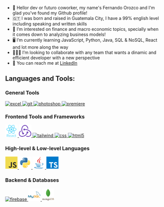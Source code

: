 - 👋 Hellor dev or futuro coworker, my name's Fernando Orozco and I'm glad you've found my Github profile!
- 🇬🇹 I was born and raised in Guatemala City, I have a 99% english level including speaking and written skills
- 👀 I’m interested on finance and macro economic topics, specially when it comes down to analyzing business models!
- 🖥️ I’m currently learning JavaScript, Python, Java, SQL & NoSQL, React and lot more along the way
- 🧑🏽‍💻 I’m looking to collaborate with any team that wants a dinamic and efficient developer with a new perspective
- 📩 You can reach me at [LinkedIn](https://www.linkedin.com/in/fernando-orozco-velasquez/)


<h2 align="left">Languages and Tools:</h2>

<p align="left">
<h3 align="left">General Tools</h4>
<a href="https://www.microsoft.com/es/microsoft-365/excel" target="_blank" rel="noreferrer">
<img src="https://cdn.worldvectorlogo.com/logos/excel-4.svg" alt="excel" width="40" height="40" />
</a>
<a href="https://git-scm.com/" target="_blank" rel="noreferrer">
<img src="https://www.vectorlogo.zone/logos/git-scm/git-scm-icon.svg" alt="git" width="40" height="40" />
</a>
<a href="https://www.adobe.com/gt/products/photoshop.html" target="_blank" rel="noreferrer">
<img src="https://cdn.worldvectorlogo.com/logos/adobe-photoshop-2.svg" alt="photoshop" width="40" height="40" />
</a>
<a href="https://www.adobe.com/es/products/premiere.html" target="_blank" rel="noreferrer">
<img src="https://cdn.worldvectorlogo.com/logos/premiere-pro-cc.svg" alt="premiere" width="40" height="40" />
</a>

<h3 align="left">Frontend Tools and Frameworks</h4>
<a href="https://reactjs.org/" target="_blank" rel="noreferrer">
<img src="https://raw.githubusercontent.com/devicons/devicon/master/icons/react/react-original-wordmark.svg" alt="react" width="40" height="40" />
</a>
<a href="https://redux.js.org" target="_blank" rel="noreferrer">
<img src="https://raw.githubusercontent.com/devicons/devicon/master/icons/redux/redux-original.svg" alt="redux" width="40" height="40" />
</a>
</a>
<a href="https://tailwindcss.com/" target="_blank" rel="noreferrer">
<img src="https://cdn.worldvectorlogo.com/logos/tailwindcss.svg" alt="tailwind" width="40" height="40" />
</a>
<a href="https://developer.mozilla.org/es/docs/Web/CSS" target="_blank" rel="noreferrer">
<img src="https://cdn.worldvectorlogo.com/logos/css-3.svg" alt="css" width="40" height="40" />
</a>
<a href="https://developer.mozilla.org/en-US/docs/Glossary/HTML5" target="_blank" rel="noreferrer">
<img src="https://cdn.worldvectorlogo.com/logos/html-1.svg" alt="html5" width="40" height="40" />
</a>

<h3 align="left">High-level & Low-level Languages</h4>
<a href="https://developer.mozilla.org/en-US/docs/Web/JavaScript" target="_blank" rel="noreferrer">
<img src="https://raw.githubusercontent.com/devicons/devicon/master/icons/javascript/javascript-original.svg" alt="javascript" width="40" height="40"/>
</a>
<a href="https://www.python.org" target="_blank" rel="noreferrer">
<img src="https://raw.githubusercontent.com/devicons/devicon/master/icons/python/python-original.svg" alt="python" width="40" height="40"/>
</a>
<a href="https://www.w3schools.com/cpp/" target="_blank" rel="noreferrer">
<img src="https://raw.githubusercontent.com/devicons/devicon/master/icons/java/java-original.svg" alt="java" width="40" height="40"/>
</a>
<a href="https://www.w3schools.com/cpp/" target="_blank" rel="noreferrer">
<img src="https://raw.githubusercontent.com/devicons/devicon/master/icons/typescript/typescript-original.svg" alt="javascript" width="40" height="40"/>
</a>

<h3 align="left">Backend & Databases</h4>
<a href="https://firebase.google.com/" target="_blank" rel="noreferrer">
<img src="https://www.vectorlogo.zone/logos/firebase/firebase-icon.svg" alt="firebase" width="40" height="40"/>
</a>
<a href="https://www.mysql.com/" target="_blank" rel="noreferrer">
<img src="https://raw.githubusercontent.com/devicons/devicon/master/icons/mysql/mysql-original-wordmark.svg" alt="mysql" width="40" height="40"/>
</a>
<a href="https://www.mongodb.org" target="_blank" rel="noreferrer">
<img src="https://raw.githubusercontent.com/devicons/devicon/master/icons/mongodb/mongodb-original-wordmark.svg" alt="mongodb" width="40" height="40"/>
</a>
